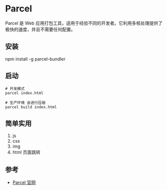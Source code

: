 # Parcel

Parcel 是 Web 应用打包工具，适用于经验不同的开发者。它利用多核处理提供了极快的速度，并且不需要任何配置。

## 安装
npm install -g parcel-bundler
## 启动

```
# 开发模式
parcel index.html

# 生产环境 会进行压缩
parcel build index.html

```
## 简单实用

1. js 
2. css
3. img
4. html 页面跳转

## 参考
- [Parcel 官网](https://parceljs.org/)